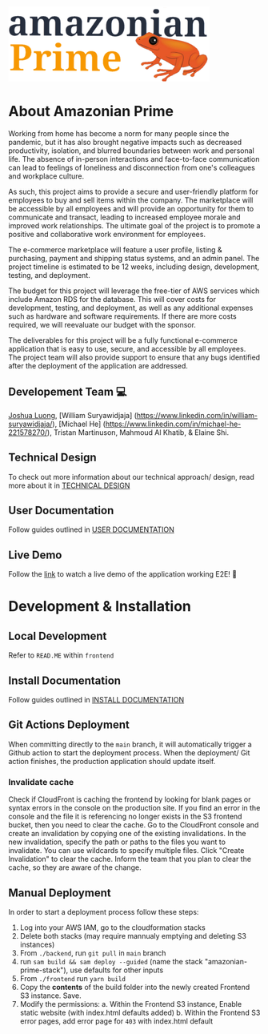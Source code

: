 
<img src="./frontend/src/components/common/logo.svg" height="150px">

# About Amazonian Prime
Working from home has become a norm for many people since the pandemic, but it has also brought negative impacts such as decreased productivity, isolation, and blurred boundaries between work and personal life. The absence of in-person interactions and face-to-face communication can lead to feelings of loneliness and disconnection from one's colleagues and workplace culture.

As such, this project aims to provide a secure and user-friendly platform for employees to buy and sell items within the company. The marketplace will be accessible by all employees and will provide an opportunity for them to communicate and transact, leading to increased employee morale and improved work relationships. The ultimate goal of the project is to promote a positive and collaborative work environment for employees. 

The e-commerce marketplace will feature a user profile, listing & purchasing, payment and shipping status systems, and an admin panel. The project timeline is estimated to be 12 weeks, including design, development, testing, and deployment. 

The budget for this project will leverage the free-tier of AWS services which include Amazon RDS for the database. This will cover costs for development, testing, and deployment, as well as any additional expenses such as hardware and software requirements. If there are more costs required, we will reevaluate our budget with the sponsor.

The deliverables for this project will be a fully functional e-commerce application that is easy to use, secure, and accessible by all employees. The project team will also provide support to ensure that any bugs identified after the deployment of the application are addressed. 

## Developement Team 💻
[Joshua Luong](https://www.linkedin.com/in/joshua-luong/), [William Suryawidjaja] (https://www.linkedin.com/in/william-suryawidjaja/), [Michael He] (https://www.linkedin.com/in/michael-he-221578270/), Tristan Martinuson, Mahmoud Al Khatib, & Elaine Shi.

## Technical Design
To check out more information about our technical approach/ design, read more about it in [TECHNICAL DESIGN](docs/Technical%20Design.pdf)

## User Documentation
Follow guides outlined in [USER DOCUMENTATION](docs/User%20Documentation.pdf)

## Live Demo
Follow the [link](https://drive.google.com/file/d/1pBvl0t7KkoXvUg51gnyoG8YrMF60cocH/view?usp=share_link) to watch a live demo of the application working E2E! 🎉

# Development & Installation

## Local Development
Refer to `READ.ME` within `frontend`

## Install Documentation
Follow guides outlined in [INSTALL DOCUMENTATION](docs/Install%20Documentation.pdf)

## Git Actions Deployment
When committing directly to the `main` branch, it will automatically trigger a Github action to start the deployment process. When the deployment/ Git action finishes, the production application should update itself.

### Invalidate cache
Check if CloudFront is caching the frontend by looking for blank pages or syntax errors in the console on the production site.
If you find an error in the console and the file it is referencing no longer exists in the S3 frontend bucket, then you need to clear the cache.
Go to the CloudFront console and create an invalidation by copying one of the existing invalidations.
In the new invalidation, specify the path or paths to the files you want to invalidate. You can use wildcards to specify multiple files.
Click "Create Invalidation" to clear the cache.
Inform the team that you plan to clear the cache, so they are aware of the change.

## Manual Deployment
In order to start a deployment process follow these steps:

1. Log into your AWS IAM, go to the cloudformation stacks
2. Delete both stacks (may require mannualy emptying and deleting S3 instances)
3. From `./backend`, run `git pull` in `main` branch
4. run `sam build && sam deploy --guided` (name the stack "amazonian-prime-stack"), use defaults for other inputs
5. From `./frontend` run `yarn build`
6. Copy the **contents** of the build folder into the newly created Frontend S3 instance. Save.
7. Modify the permissions:
  a. Within the Frontend S3 instance, Enable static website (with index.html defaults added)
  b. Within the Frontend S3 error pages, add error page for `403` with index.html default
